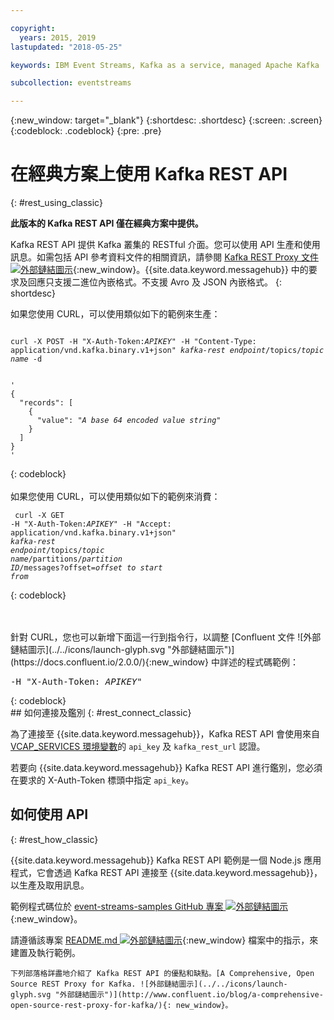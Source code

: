 ```yaml
---

copyright:
  years: 2015, 2019
lastupdated: "2018-05-25"

keywords: IBM Event Streams, Kafka as a service, managed Apache Kafka

subcollection: eventstreams

---
```


{:new_window: target="_blank"}
{:shortdesc: .shortdesc}
{:screen: .screen}
{:codeblock: .codeblock}
{:pre: .pre}

# 在經典方案上使用 Kafka REST API 
{: #rest_using_classic}

**此版本的 Kafka REST API 僅在經典方案中提供。**
<br/>

Kafka REST API 提供 Kafka 叢集的 RESTful 介面。您可以使用 API 生產和使用訊息。如需包括 API 參考資料文件的相關資訊，請參閱 [Kafka REST Proxy 文件 ![外部鏈結圖示](../../icons/launch-glyph.svg "外部鏈結圖示")](https://docs.confluent.io/2.0.0/kafka-rest/docs/index.html){:new_window}。{{site.data.keyword.messagehub}} 中的要求及回應只支援二進位內嵌格式。不支援 Avro 及 JSON 內嵌格式。
{: shortdesc}

如果您使用 CURL，可以使用類似如下的範例來生產：
<pre class="pre"><code>
curl -X POST -H "X-Auth-Token:<var class="keyword varname">APIKEY</var>" -H "Content-Type: application/vnd.kafka.binary.v1+json" <var class="keyword varname">kafka-rest endpoint</var>/topics/<var class="keyword varname">topic name</var> -d 
 

'
{
  "records": [
    {
      "value": "<var class="keyword varname">A base 64 encoded value string</var>"
    }
  ]
}
'
</code></pre>
{: codeblock}
<br/>
<br/>
如果您使用 CURL，可以使用類似如下的範例來消費：<pre class="pre"><code>
curl -X GET -H "X-Auth-Token:<var class="keyword varname">APIKEY</var>" -H "Accept: application/vnd.kafka.binary.v1+json" <var class="keyword varname">kafka-rest endpoint</var>/topics/<var class="keyword varname">topic name</var>/partitions/<var class="keyword varname">partition ID</var>/messages?offset=<var class="keyword varname">offset to start from</var>
</code></pre>
{: codeblock}

<br/>
<br/>
針對 CURL，您也可以新增下面這一行到指令行，以調整 [Confluent 文件 ![外部鏈結圖示](../../icons/launch-glyph.svg "外部鏈結圖示")](https://docs.confluent.io/2.0.0/){:new_window} 中詳述的程式碼範例：
<pre class="pre">-H "X-Auth-Token: <var class="keyword varname">APIKEY</var>"</pre>
{: codeblock}

<br/>
## 如何連接及鑑別
{: #rest_connect_classic}

<!-- info was in eventstreams066.md -->

為了連接至 {{site.data.keyword.messagehub}}，Kafka REST API 會使用來自 [VCAP_SERVICES 環境變數](/docs/services/EventStreams?topic=eventstreams-connecting#connect_classic_cf)的 <code>api_key</code> 及 <code>kafka_rest_url</code> 認證。


若要向 {{site.data.keyword.messagehub}} Kafka REST API 進行鑑別，您必須在要求的 X-Auth-Token 標頭中指定 <code>api_key</code>。


## 如何使用 API
{: #rest_how_classic}

<!-- info was in eventstreams097.md -->

{{site.data.keyword.messagehub}} Kafka REST API 範例是一個 Node.js 應用程式，它會透過 Kafka REST API 連接至 {{site.data.keyword.messagehub}}，以生產及取用訊息。

範例程式碼位於 [event-streams-samples GitHub 專案 ![外部鏈結圖示](../../icons/launch-glyph.svg "外部鏈結圖示")](https://github.com/ibm-messaging/event-streams-samples/tree/master/kafka-nodejs-console-sample){:new_window}。

請遵循該專案 [README.md ![外部鏈結圖示](../../icons/launch-glyph.svg "外部鏈結圖示")](https://github.com/ibm-messaging/event-streams-samples/tree/master/kafka-nodejs-console-sample){:new_window} 檔案中的指示，來建置及執行範例。

	下列部落格詳盡地介紹了 Kafka REST API 的優點和缺點。[A Comprehensive, Open Source REST Proxy for Kafka. ![外部鏈結圖示](../../icons/launch-glyph.svg "外部鏈結圖示")](http://www.confluent.io/blog/a-comprehensive-open-source-rest-proxy-for-kafka/){: new_window}。








